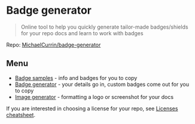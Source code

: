 # Badge generator
> Online tool to help you quickly generate tailor-made badges/shields for your repo docs and learn to work with badges

Repo: [MichaelCurrin/badge-generator](https://github.com/MichaelCurrin/badge-generator)


## Menu

- [Badge samples](docs/badge-samples) - info and badges for you to copy
- [Badge generator](badge-generator) - your details go in, custom badges come out for you to copy
- [Image generator](image-generator) - formatting a logo or screenshot for your docs

If you are interested in choosing a license for your repo, see [Licenses cheatsheet](https://github.com/MichaelCurrin/cheatsheets/blob/master/cheatsheets/licensing.md).
